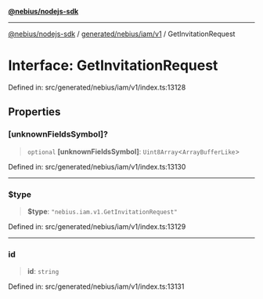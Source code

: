 [**@nebius/nodejs-sdk**](../../../../../README.md)

---

[@nebius/nodejs-sdk](../../../../../README.md) / [generated/nebius/iam/v1](../README.md) / GetInvitationRequest

# Interface: GetInvitationRequest

Defined in: src/generated/nebius/iam/v1/index.ts:13128

## Properties

### \[unknownFieldsSymbol\]?

> `optional` **\[unknownFieldsSymbol\]**: `Uint8Array`\<`ArrayBufferLike`\>

Defined in: src/generated/nebius/iam/v1/index.ts:13130

---

### $type

> **$type**: `"nebius.iam.v1.GetInvitationRequest"`

Defined in: src/generated/nebius/iam/v1/index.ts:13129

---

### id

> **id**: `string`

Defined in: src/generated/nebius/iam/v1/index.ts:13131
